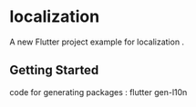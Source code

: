# localization

A new Flutter project example for localization .

## Getting Started

code for generating packages : flutter gen-l10n

